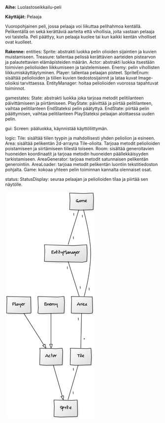 **Aihe:** Luolastoseikkailu-peli

**Käyttäjät:** Pelaaja

Vuoropohjainen peli, jossa pelaaja voi liikuttaa pelihahmoa kentällä. Pelikentällä on sekä kerättäviä aarteita että vihollisia, joita vastaan pelaaja voi taistella. Peli päättyy, kun pelaaja kuolee tai kun kaikki kentän viholliset ovat kuolleet.

**Rakenne:**
entities: 
Sprite: abstrakti luokka pelin olioiden sijaintien ja kuvien muistamiseen.
Treasure: tallentaa pelissä kerättävien aarteiden pistearvon ja palautettavien elämäpisteiden määrän.
Actor: abstrakti luokka itsestään toimivien peliolioiden liikkumiseen ja taistelemiseen.
Enemy: pelin vihollisten liikkumiskäyttäytyminen.
Player: tallentaa pelaajan pisteet.
SpriteEnum: sisältää peliolioiden ja tiilien kuvien tiedostosijainnit ja lataa kuvat Image-olioiksi tarvittaessa.
EntityManager: hoitaa peliolioiden vuorossa tapahtuvat toiminnot.

gamestates: 
State: abstrakti luokka joka tarjoaa metodit pelitilanteen päivittämiseen ja piirtämiseen.
PlayState: päivittää ja piirtää pelitilanteen, vaihtaa pelitilanteen EndStateksi pelin päätyttyä.
EndState: piirtää pelin päättymisen, vaihtaa pelitilanteen PlayStateksi pelaajan aloittaessa uuden pelin.

gui: 
Screen: pääluokka, käynnistää käyttöliittymän.

logic: 
Tile: sisältää tiilen tyypin ja mahdollisesti yhden peliolion ja esineen.
Area: sisältää pelikentän 2d-arrayna Tile-olioita. Tarjoaa metodit peliolioiden poistamiseen ja siirtämiseen tiilestä toiseen.
Room: sisältää generoitavien huoneiden koordinaatit ja tarjoaa metodin huoneiden päällekkäisyyden tarkistamiseen.
AreaGenerator: tarjoaa metodit satunnaisen pelikentän generointiin.
AreaLoader: tarjoaa metodit pelikentän luontiin tekstitiedoston pohjalta.
Game: kokoaa yhteen pelin toiminnan kannalta olennaiset osat.

status: 
StatusDisplay: seuraa pelaajan ja peliolioiden tilaa ja piirtää sen näytölle.

![Luokkakaavio](./luokkakaavio.png)
